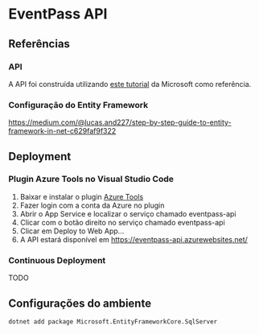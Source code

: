 # EventPass API

## Referências

### API
A API foi construída utilizando [este tutorial](https://learn.microsoft.com/en-us/aspnet/core/tutorials/min-web-api?view=aspnetcore-8.0&tabs=visual-studio-code) da Microsoft como referência.

### Configuração do Entity Framework
https://medium.com/@lucas.and227/step-by-step-guide-to-entity-framework-in-net-c629faf9f322

## Deployment

### Plugin Azure Tools no Visual Studio Code

1. Baixar e instalar o plugin [Azure Tools](https://marketplace.visualstudio.com/items?itemName=ms-vscode.vscode-node-azure-pack)
1. Fazer login com a conta da Azure no plugin
1. Abrir o App Service e localizar o serviço chamado eventpass-api
1. Clicar com o botão direito no serviço chamado eventpass-api
1. Clicar em Deploy to Web App...
1. A API estará disponível em https://eventpass-api.azurewebsites.net/

### Continuous Deployment
TODO


## Configurações do ambiente

```
dotnet add package Microsoft.EntityFrameworkCore.SqlServer

```